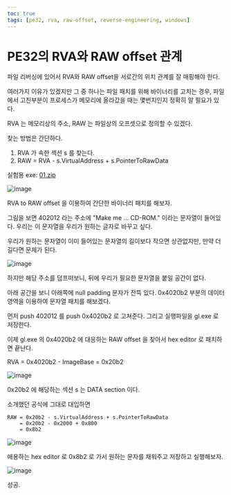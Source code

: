 ```yaml
---
toc: true
tags: [pe32, rva, raw-offset, reverse-engineering, windows]
---
```


# PE32의 RVA와 RAW offset 관계

파일 리버싱에 있어서 RVA와 RAW offset을 서로간의 위치 관계를 잘 매핑해야 한다. 

여러가지 이유가 있겠지만 그 중 하나는 파일 패치를 위해 바이너리를 고치는 경우, 파일에서 고친부분이 프로세스가 메모리에 올라갔을 때는 몇번지인지 정확히 알 필요가 있다.

RVA 는 메모리상의 주소, RAW 는 파일상의 오프셋으로 정의할 수 있겠다.

찾는 방법은 간단하다. 

 1. RVA 가 속한 섹션 s 를 찾는다.
 2. RAW = RVA - s.VirtualAddress + s.PointerToRawData
 
 
 실험용 exe: [01.zip](https://github.com/hsnks100/hsnks100.github.io/files/2834481/01.zip)
 
 
![image](https://user-images.githubusercontent.com/3623889/52314093-5bc66b00-29f4-11e9-9730-fe597c1b4968.png)

RVA to RAW offset 을 이용하여 간단한 바이너리 패치를 해보자.

그림을 보면 402012 라는 주소에 "Make me ... CD-ROM." 이라는 문자열이 들어있다. 우리는 이 문자열을 우리가 원하는 글자로 바꾸고 싶다. 

우리가 원하는 문자열이 이미 들어있는 문자열의 길이보다 작으면 상관없지만, 만약 더 길다면 문제가 된다.

![image](https://user-images.githubusercontent.com/3623889/52314606-ce384a80-29f6-11e9-811f-db0d9cd741fd.png)

하지만 해당 주소를 덤프떠보니, 뒤에 우리가 필요한 문자열을 붙일 공간이 없다.

아래 공간을 보니 아래쪽에 null padding 문자가 잔뜩 있다. 0x4020b2 부분의 데이터 영역을 이용하여 문자열 패치를 해보겠다.

먼저 push 402012 를 push 0x4020b2 로 고쳐준다. 그리고 실행파일을 gl.exe 로 저장한다.

이제 gl.exe 의 0x4020b2 에 대응하는 RAW offset 을 찾아서 hex editor 로 패치하면 끝난다.

RVA = 0x4020b2 - ImageBase = 0x20b2

![image](https://user-images.githubusercontent.com/3623889/52314771-6afae800-29f7-11e9-9269-7f54f651503a.png)

0x20b2 에 해당하는 섹션 s 는 DATA section 이다. 

소개했던 공식에 그대로 대입하면 

```
RAW = 0x20b2 - s.VirtualAddress + s.PointerToRawData
    = 0x20b2 - 0x2000 + 0x800
    = 0x8b2
```


![image](https://user-images.githubusercontent.com/3623889/52314887-e8265d00-29f7-11e9-8383-29531413e992.png)

애용하는 hex editor 로 0x8b2 로 가서 원하는 문자를 채워주고 저장하고 실행해보자.

![image](https://user-images.githubusercontent.com/3623889/52314913-03916800-29f8-11e9-8ceb-b2ab658212ec.png)

성공.

